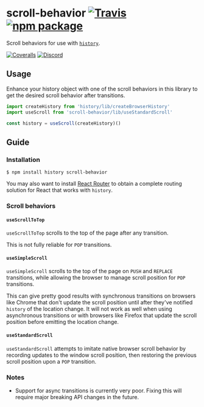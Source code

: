 # scroll-behavior [![Travis][build-badge]][build] [![npm package][npm-badge]][npm]

Scroll behaviors for use with [`history`](https://github.com/reactjs/history).

[![Coveralls][coveralls-badge]][coveralls]
[![Discord][discord-badge]][discord]

## Usage

Enhance your history object with one of the scroll behaviors in this library to get the desired scroll behavior after transitions.

```js
import createHistory from 'history/lib/createBrowserHistory'
import useScroll from 'scroll-behavior/lib/useStandardScroll'

const history = useScroll(createHistory)()
```

## Guide

### Installation

```
$ npm install history scroll-behavior
```

You may also want to install [React Router](https://github.com/reactjs/react-router) to obtain a complete routing solution for React that works with `history`. 

### Scroll behaviors

#### `useScrollToTop`

`useScrollToTop` scrolls to the top of the page after any transition.

This is not fully reliable for `POP` transitions.

#### `useSimpleScroll`

`useSimpleScroll` scrolls to the top of the page on `PUSH` and `REPLACE` transitions, while allowing the browser to manage scroll position for `POP` transitions.

This can give pretty good results with synchronous transitions on browsers like Chrome that don't update the scroll position until after they've notified `history` of the location change. It will not work as well when using asynchronous transitions or with browsers like Firefox that update the scroll position before emitting the location change.

#### `useStandardScroll`

`useStandardScroll` attempts to imitate native browser scroll behavior by recording updates to the window scroll position, then restoring the previous scroll position upon a `POP` transition.

### Notes

- Support for async transitions is currently very poor. Fixing this will require major breaking API changes in the future.

[build-badge]: https://img.shields.io/travis/taion/scroll-behavior/master.svg?style=flat-square
[build]: https://travis-ci.org/taion/scroll-behavior

[npm-badge]: https://img.shields.io/npm/v/scroll-behavior.svg?style=flat-square
[npm]: https://www.npmjs.org/package/scroll-behavior

[coveralls-badge]: https://img.shields.io/coveralls/taion/scroll-behavior/master.svg?style=flat-square
[coveralls]: https://coveralls.io/github/taion/scroll-behavior

[discord-badge]: https://img.shields.io/badge/Discord-join%20chat%20%E2%86%92-738bd7.svg?style=flat-square
[discord]: https://discord.gg/0ZcbPKXt5bYaNQ46
